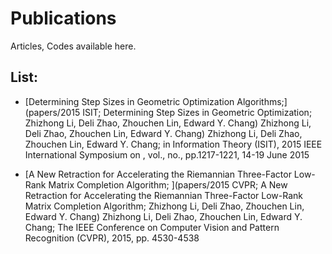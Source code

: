 # Publications
Articles, Codes available here.

## List:

* [Determining Step Sizes in Geometric Optimization Algorithms;](papers/2015 ISIT; Determining Step Sizes in Geometric Optimization; Zhizhong Li, Deli Zhao, Zhouchen Lin, Edward Y. Chang) Zhizhong Li, Deli Zhao, Zhouchen Lin, Edward Y. Chang) Zhizhong Li, Deli Zhao, Zhouchen Lin, Edward Y. Chang; in Information Theory (ISIT), 2015 IEEE International Symposium on , vol., no., pp.1217-1221, 14-19 June 2015

* [A New Retraction for Accelerating the Riemannian Three-Factor Low-Rank Matrix Completion Algorithm;
](papers/2015 CVPR; A New Retraction for Accelerating the Riemannian Three-Factor Low-Rank Matrix Completion Algorithm; Zhizhong Li, Deli Zhao, Zhouchen Lin, Edward Y. Chang) Zhizhong Li, Deli Zhao, Zhouchen Lin, Edward Y. Chang; The IEEE Conference on Computer Vision and Pattern Recognition (CVPR), 2015, pp. 4530-4538

